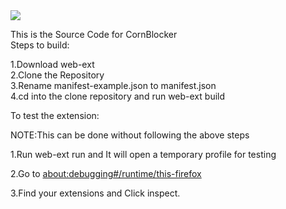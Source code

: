 <html>

<body>
<img src="https://addons.mozilla.org/user-media/addon_icons/2837/2837034-64.png?modified=a95f68ca">
  
<b1>This is the Source Code for CornBlocker</b1><br><b2>Steps to build:

1.Download web-ext<br>
2.Clone the Repository<br>
3.Rename manifest-example.json to manifest.json<br>
4.cd into the clone repository and run web-ext build</b2>
<br>

<b21>To test the extension:<br>

NOTE:This can be done without following the above steps<br>

1.Run web-ext run and It will open a temporary profile for testing<br>

2.Go to <a href=about:debugging#/runtime/this-firefox>about:debugging#/runtime/this-firefox</a><br>

3.Find your extensions and Click inspect.

</body>
  
</html>

